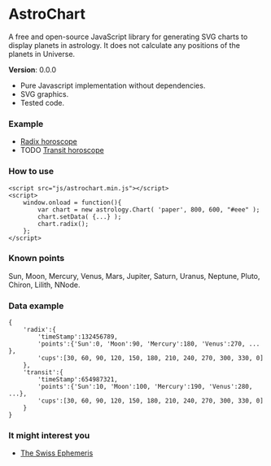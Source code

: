 # AstroChart
A free and open-source JavaScript library for generating SVG charts to display planets in astrology. It does not calculate any positions of the planets in Universe.

**Version**: 0.0.0

- Pure Javascript implementation without dependencies.
- SVG graphics.
- Tested code.

### Example
- [Radix horoscope](http://htmlpreview.github.io/?https://github.com/Kibo/AstroChart/blob/master/project/examples/radix/radix.html)
- TODO [Transit horoscope](#)

### How to use
```
<script src="js/astrochart.min.js"></script>
<script>
	window.onload = function(){	
		var chart = new astrology.Chart( 'paper', 800, 600, "#eee" );
		chart.setData( {...} );
		chart.radix();				
	};			
</script>
```
### Known points
Sun, Moon, Mercury, Venus, Mars, Jupiter, Saturn, Uranus, Neptune, Pluto, Chiron, Lilith, NNode.

### Data example
``` 
{
    'radix':{
    	'timeStamp':132456789, 
    	'points':{'Sun':0, 'Moon':90, 'Mercury':180, 'Venus':270, ... },
    	'cups':[30, 60, 90, 120, 150, 180, 210, 240, 270, 300, 330, 0]
    },
    'transit':{
    	'timeStamp':654987321, 
    	'points':{'Sun':10, 'Moon':100, 'Mercury':190, 'Venus':280, ...},
    	'cups':[30, 60, 90, 120, 150, 180, 210, 240, 270, 300, 330, 0]    	 
    }
}
```

### It might interest you
- [The Swiss Ephemeris](http://www.astro.com/swisseph/swephinfo_e.htm)